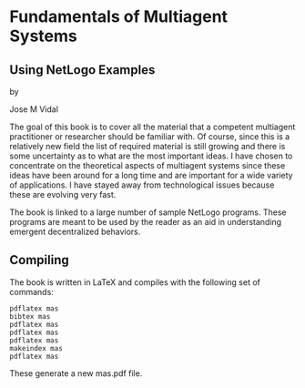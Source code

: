 Fundamentals of Multiagent Systems
==================================

Using NetLogo Examples
----------------------

by

Jose M Vidal

The goal of this book is to cover all the material that a competent
multiagent practitioner or researcher should be familiar with. Of
course, since this is a relatively new field the list of required
material is still growing and there is some uncertainty as to what are
the most important ideas. I have chosen to concentrate on the
theoretical aspects of multiagent systems since these ideas have been
around for a long time and are important for a wide variety of
applications. I have stayed away from technological issues because
these are evolving very fast. 

The book is linked to a large number of sample NetLogo programs. These
programs are meant to be used by the reader as an aid in understanding
emergent decentralized behaviors. 


Compiling
---------

The book is written in LaTeX and compiles with the following set of commands:

    pdflatex mas
    bibtex mas
    pdflatex mas
    pdflatex mas
    pdflatex mas
    makeindex mas
    pdflatex mas
    
These generate a new mas.pdf file.



